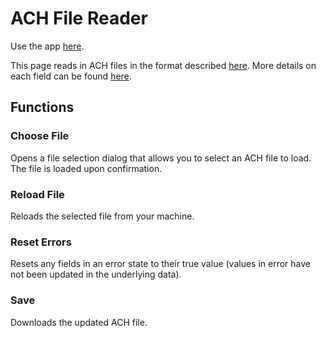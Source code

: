 # ACH File Reader

Use the app [here](https://alexmerkertls.github.io/ach-reader/).

This page reads in ACH files in the format described [here](https://achdevguide.nacha.org/ach-file-overview).
More details on each field can be found [here](https://achdevguide.nacha.org/ach-file-details).

## Functions

### Choose File

Opens a file selection dialog that allows you to select an ACH file to load. The file is loaded upon confirmation.

### Reload File

Reloads the selected file from your machine.

### Reset Errors

Resets any fields in an error state to their true value (values in error have not been updated in the underlying data).

### Save

Downloads the updated ACH file.